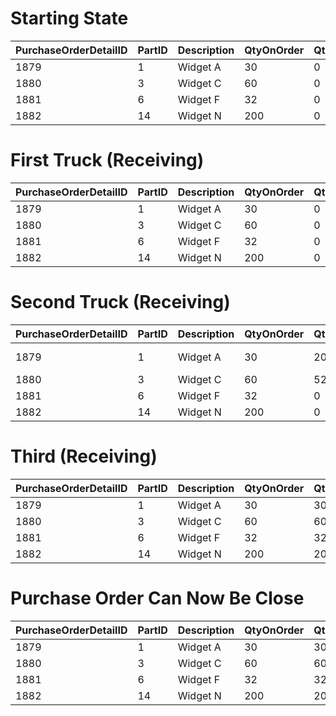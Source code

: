 # Starting State
| PurchaseOrderDetailID | PartID | Description | QtyOnOrder | QtyOutstanding | QtyReceive | QtyReturn | Reason |
|-----------------------|--------|-------------|------------|----------------|------------|-----------|--------|
| 1879                  | 1      | Widget A    | 30         | 0              | 0          | 0         |        |
| 1880                  | 3      | Widget C    | 60         | 0              | 0          | 0         |        |
| 1881                  | 6      | Widget F    | 32         | 0              | 0          | 0         |        |
| 1882                  | 14     | Widget N    | 200        | 0              | 0          | 0         |        |


# First Truck (Receiving)
| PurchaseOrderDetailID | PartID | Description | QtyOnOrder | QtyOutstanding | QtyReceive | QtyReturn | Reason |
|-----------------------|--------|-------------|------------|----------------|------------|-----------|--------|
| 1879                  | 1      | Widget A    | 30         | 0              | 10         | 0         |        |
| 1880                  | 3      | Widget C    | 60         | 0              | 8          | 0         |        |
| 1881                  | 6      | Widget F    | 32         | 0              | 0          | 7         | Broken |
| 1882                  | 14     | Widget N    | 200        | 0              | 0          | 0         |        |

# Second Truck (Receiving)
| PurchaseOrderDetailID | PartID | Description | QtyOnOrder | QtyOutstanding | QtyReceive | QtyReturn | Reason |
|-----------------------|--------|-------------|------------|----------------|------------|-----------|--------|
| 1879                  | 1      | Widget A    | 30         | 20             | 22         | 2         | Over Ship |
| 1880                  | 3      | Widget C    | 60         | 52             | 52         | 0         |        |
| 1881                  | 6      | Widget F    | 32         | 0              | 0          | 0         |        |
| 1882                  | 14     | Widget N    | 200        | 0              | 0          | 0         |        |


# Third (Receiving)
| PurchaseOrderDetailID | PartID | Description | QtyOnOrder | QtyOutstanding | QtyReceive | QtyReturn | Reason |
|-----------------------|--------|-------------|------------|----------------|------------|-----------|--------|
| 1879                  | 1      | Widget A    | 30         | 30             | 0          | 0         |        |
| 1880                  | 3      | Widget C    | 60         | 60             | 0          | 0         |        |
| 1881                  | 6      | Widget F    | 32         | 32             | 32         | 0         |        |
| 1882                  | 14     | Widget N    | 200        | 200            | 200        | 0         |        |

# Purchase Order Can Now Be Close
| PurchaseOrderDetailID | PartID | Description | QtyOnOrder | QtyOutstanding | QtyReceive | QtyReturn | Reason |
|-----------------------|--------|-------------|------------|----------------|------------|-----------|--------|
| 1879                  | 1      | Widget A    | 30         | 30             | 0          | 0         |        |
| 1880                  | 3      | Widget C    | 60         | 60             | 0          | 0         |        |
| 1881                  | 6      | Widget F    | 32         | 32             | 0          | 0         |        |
| 1882                  | 14     | Widget N    | 200        | 200            | 0          | 0         |        |